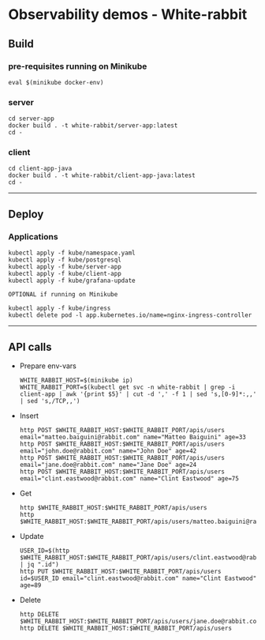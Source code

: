 
# Observability demos - White-rabbit

## Build

### pre-requisites running on Minikube

```
eval $(minikube docker-env)
```

### server

```
cd server-app
docker build . -t white-rabbit/server-app:latest
cd -
```

### client

```
cd client-app-java
docker build . -t white-rabbit/client-app-java:latest
cd -
```

---

## Deploy

### Applications

```
kubectl apply -f kube/namespace.yaml
kubectl apply -f kube/postgresql
kubectl apply -f kube/server-app
kubectl apply -f kube/client-app
kubectl apply -f kube/grafana-update
```

`OPTIONAL if running on Minikube`
```
kubectl apply -f kube/ingress
kubectl delete pod -l app.kubernetes.io/name=nginx-ingress-controller
```

---

## API calls

* Prepare env-vars
	```
	WHITE_RABBIT_HOST=$(minikube ip)
	WHITE_RABBIT_PORT=$(kubectl get svc -n white-rabbit | grep -i client-app | awk '{print $5}' | cut -d ',' -f 1 | sed 's,[0-9]*:,,' | sed 's,/TCP,,')
	```
* Insert
	```
	http POST $WHITE_RABBIT_HOST:$WHITE_RABBIT_PORT/apis/users email="matteo.baiguini@rabbit.com" name="Matteo Baiguini" age=33
	http POST $WHITE_RABBIT_HOST:$WHITE_RABBIT_PORT/apis/users email="john.doe@rabbit.com" name="John Doe" age=42
	http POST $WHITE_RABBIT_HOST:$WHITE_RABBIT_PORT/apis/users email="jane.doe@rabbit.com" name="Jane Doe" age=24
	http POST $WHITE_RABBIT_HOST:$WHITE_RABBIT_PORT/apis/users email="clint.eastwood@rabbit.com" name="Clint Eastwood" age=75
	```
* Get
	```
	http $WHITE_RABBIT_HOST:$WHITE_RABBIT_PORT/apis/users
	http $WHITE_RABBIT_HOST:$WHITE_RABBIT_PORT/apis/users/matteo.baiguini@rabbit.com
	```
* Update
	```
	USER_ID=$(http $WHITE_RABBIT_HOST:$WHITE_RABBIT_PORT/apis/users/clint.eastwood@rabbit.com | jq ".id")
	http PUT $WHITE_RABBIT_HOST:$WHITE_RABBIT_PORT/apis/users id=$USER_ID email="clint.eastwood@rabbit.com" name="Clint Eastwood" age=89
	```
* Delete
	```
	http DELETE $WHITE_RABBIT_HOST:$WHITE_RABBIT_PORT/apis/users/jane.doe@rabbit.com
	http DELETE $WHITE_RABBIT_HOST:$WHITE_RABBIT_PORT/apis/users
	```

